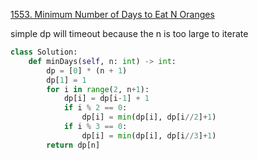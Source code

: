 



[1553. Minimum Number of Days to Eat N Oranges](https://leetcode.cn/problems/minimum-number-of-days-to-eat-n-oranges/)

simple dp will timeout because the n is too large to iterate

```python
class Solution:
    def minDays(self, n: int) -> int:
        dp = [0] * (n + 1)
        dp[1] = 1
        for i in range(2, n+1):
            dp[i] = dp[i-1] + 1
            if i % 2 == 0:
                dp[i] = min(dp[i], dp[i//2]+1)
            if i % 3 == 0:
                dp[i] = min(dp[i], dp[i//3]+1)
        return dp[n]
```

